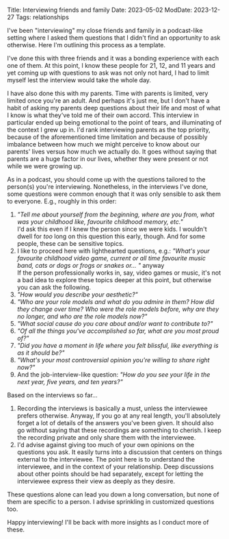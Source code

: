 Title: Interviewing friends and family
Date: 2023-05-02
ModDate: 2023-12-27
Tags: relationships

I've been "interviewing" my close friends and family in a podcast-like setting where I asked them questions that I didn't find an opportunity to ask otherwise. Here I'm outlining this process as a template.

I've done this with three friends and it was a bonding experience with each one of them. At this point, I know these people for 21, 12, and 11 years and yet coming up with questions to ask was not only not hard, I had to limit myself lest the interview would take the whole day.

I have also done this with my parents. Time with parents is limited, very limited once you're an adult. And perhaps it's just me, but I don't have a habit of asking my parents deep questions about their life and most of what I know is what they've told me of their own accord. This interview in particular ended up being emotional to the point of tears, and illuminating of the context I grew up in. I'd rank interviewing parents as the top priority, because of the aforementioned time limitation and because of possibly imbalance between how much we might perceive to know about our parents' lives versus how much we actually do. It goes without saying that parents are a huge factor in our lives, whether they were present or not while we were growing up.

As in a podcast, you should come up with the questions tailored to the person(s) you're interviewing. Nonetheless, in the interviews I've done, some questions were common enough that it was only sensible to ask them to everyone. E.g., roughly in this order:  
  
1. _"Tell me about yourself from the beginning, where are you from, what was your childhood like, favourite childhood memory, etc."_  
I'd ask this even if I knew the person since we were kids. I wouldn't dwell for _too_ long on this question this early, though. And for some people, these can be sensitive topics.  
2. I like to proceed here with lighthearted questions, e.g.: _"What's your favourite childhood video game, current or all time favourite music band, cats or dogs or frogs or snakes or... "_ anyway  
If the person professionally works in, say, video games or music, it's not a bad idea to explore these topics deeper at this point, but otherwise you can ask the following.  
3. _"How would you describe your aesthetic?"_  
4. _"Who are your role models and what do you admire in them? How did they change over time? Who were the role models before, why are they no longer, and who are the role models now?"_  
5. _"What social cause do you care about and/or want to contribute to?"_  
6. _"Of all the things you've accomplished so far, what are you most proud of?"_  
7. _"Did you have a moment in life where you felt blissful, like everything is as it should be?"_  
8. _"What's your most controversial opinion you're willing to share right now?"_  
9. And the job-interview-like question: _"How do you see your life in the next year, five years, and ten years?"_

Based on the interviews so far...  
  
1. Recording the interviews is basically a must, unless the interviewee prefers otherwise. Anyway, If you go at any real length, you'll absolutely forget a lot of details of the answers you've been given. It should also go without saying that these recordings are something to cherish. I keep the recording private and only share them with the interviewee.  
2. I'd advise against giving too much of your own opinions on the questions you ask. It easily turns into a discussion that centers on things external to the interviewee. The point here is to understand the interviewee, and in the context of your relationship. Deep discussions about other points should be had separately, except for letting the interviewee express their view as deeply as they desire.

These questions alone can lead you down a long conversation, but none of them are specific to a person. I advise sprinkling in customized questions too.

Happy interviewing! I'll be back with more insights as I conduct more of these.
